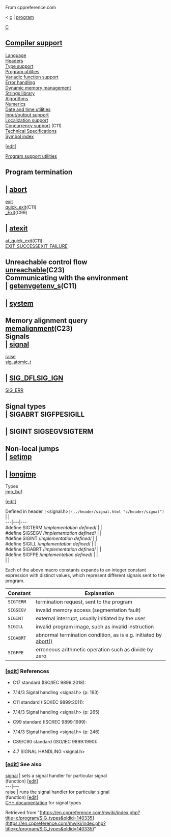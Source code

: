 From cppreference.com

< [c](../../c.html "c")‎ | [program](../program.html "c/program")

[ C](../../c.html "c")

[Compiler support](../compiler_support.html "c/compiler support")  
---  
[Language](../language.html "c/language")  
[Headers](../header.html "c/header")  
[Type support](../types.html "c/types")  
[Program utilities](../program.html "c/program")  
[Variadic function support](../variadic.html "c/variadic")  
[Error handling](../error.html "c/error")  
[Dynamic memory management](../memory.html "c/memory")  
[Strings library](../string.html "c/string")  
[Algorithms](../algorithm.html "c/algorithm")  
[Numerics](../numeric.html "c/numeric")  
[Date and time utilities](../chrono.html "c/chrono")  
[Input/output support](../io.html "c/io")  
[Localization support](../locale.html "c/locale")  
[Concurrency support](../thread.html "c/thread") (C11)  
[Technical Specifications](../experimental.html "c/experimental")  
[Symbol index](../index.html "c/symbol index")  
  
[[edit]](https://en.cppreference.com/mwiki/index.php?title=Template:c/navbar_content&action=edit)

[ Program support utilities](../program.html "c/program")

Program termination  
---  
| [abort](abort.html "c/program/abort")  
---  
[exit](exit.html "c/program/exit")  
[quick_exit](quick_exit.html "c/program/quick exit")(C11)  
[_Exit](_Exit.html "c/program/ Exit")(C99)  
  
| [atexit](atexit.html "c/program/atexit")  
---  
[at_quick_exit](at_quick_exit.html "c/program/at quick exit")(C11)  
[EXIT_SUCCESSEXIT_FAILURE](EXIT_status.html "c/program/EXIT status")  
  
Unreachable control flow  
[unreachable](unreachable.html "c/program/unreachable")(C23)  
Communicating with the environment  
| [getenvgetenv_s](getenv.html "c/program/getenv")(C11)  
---  
  
| [system](system.html "c/program/system")  
---  
  
  
  
Memory alignment query  
[memalignment](memalignment.html "c/program/memalignment")(C23)  
Signals  
| [signal](signal.html "c/program/signal")  
---  
[raise](raise.html "c/program/raise")  
[sig_atomic_t](sig_atomic_t.html "c/program/sig atomic t")  
  
| [SIG_DFLSIG_IGN](SIG_strategies.html "c/program/SIG strategies")  
---  
[SIG_ERR](SIG_ERR.html "c/program/SIG ERR")  
  
Signal types  
| **SIGABRT SIGFPESIGILL**  
---  
  
| **SIGINT SIGSEGVSIGTERM**  
---  
  
Non-local jumps  
| [setjmp](setjmp.html "c/program/setjmp")  
---  
  
| [longjmp](longjmp.html "c/program/longjmp")  
---  
  
Types  
[jmp_buf](jmp_buf.html "c/program/jmp buf")  
  
[[edit]](https://en.cppreference.com/mwiki/index.php?title=Template:c/program/navbar_content&action=edit)

Defined in header `[`<signal.h>`](../header/signal.html "c/header/signal")` |  |   
---|---|---  
#define SIGTERM /*implementation defined*/ |  |   
#define SIGSEGV /*implementation defined*/ |  |   
#define SIGINT /*implementation defined*/ |  |   
#define SIGILL /*implementation defined*/ |  |   
#define SIGABRT /*implementation defined*/ |  |   
#define SIGFPE /*implementation defined*/ |  |   
| |   
  
Each of the above macro constants expands to an integer constant expression with distinct values, which represent different signals sent to the program. 

Constant  |  Explanation   
---|---  
`SIGTERM` |  termination request, sent to the program   
`SIGSEGV` |  invalid memory access (segmentation fault)   
`SIGINT` |  external interrupt, usually initiated by the user   
`SIGILL` |  invalid program image, such as invalid instruction   
`SIGABRT` |  abnormal termination condition, as is e.g. initiated by [abort()](abort.html "c/program/abort")  
`SIGFPE` |  erroneous arithmetic operation such as divide by zero   
  
### [[edit](https://en.cppreference.com/mwiki/index.php?title=c/program/SIG_types&action=edit&section=1 "Edit section: References")] References

  * C17 standard (ISO/IEC 9899:2018): 



    

  * 7.14/3 Signal handling <signal.h> (p: 193) 



  * C11 standard (ISO/IEC 9899:2011): 



    

  * 7.14/3 Signal handling <signal.h> (p: 265) 



  * C99 standard (ISO/IEC 9899:1999): 



    

  * 7.14/3 Signal handling <signal.h> (p: 246) 



  * C89/C90 standard (ISO/IEC 9899:1990): 



    

  * 4.7 SIGNAL HANDLING <signal.h>



### [[edit](https://en.cppreference.com/mwiki/index.php?title=c/program/SIG_types&action=edit&section=2 "Edit section: See also")] See also

[ signal](signal.html "c/program/signal") |  sets a signal handler for particular signal   
(function) [[edit]](https://en.cppreference.com/mwiki/index.php?title=Template:c/program/dsc_signal&action=edit)  
---|---  
[ raise](raise.html "c/program/raise") |  runs the signal handler for particular signal   
(function) [[edit]](https://en.cppreference.com/mwiki/index.php?title=Template:c/program/dsc_raise&action=edit)  
[C++ documentation](../../cpp/utility/program/SIG_types.html "cpp/utility/program/SIG types") for signal types  
  
Retrieved from "[https://en.cppreference.com/mwiki/index.php?title=c/program/SIG_types&oldid=140335](https://en.cppreference.com/mwiki/index.php?title=c/program/SIG_types&oldid=140335)" 
